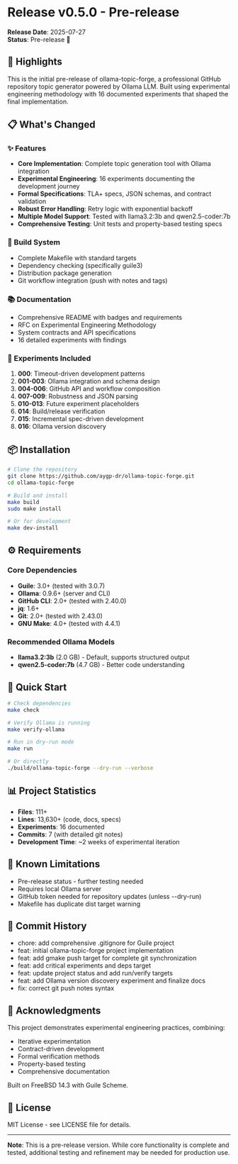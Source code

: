 # Release v0.5.0 - Pre-release

**Release Date**: 2025-07-27  
**Status**: Pre-release 🚧

## 🎉 Highlights

This is the initial pre-release of ollama-topic-forge, a professional GitHub repository topic generator powered by Ollama LLM. Built using experimental engineering methodology with 16 documented experiments that shaped the final implementation.

## 📋 What's Changed

### ✨ Features
- **Core Implementation**: Complete topic generation tool with Ollama integration
- **Experimental Engineering**: 16 experiments documenting the development journey
- **Formal Specifications**: TLA+ specs, JSON schemas, and contract validation
- **Robust Error Handling**: Retry logic with exponential backoff
- **Multiple Model Support**: Tested with llama3.2:3b and qwen2.5-coder:7b
- **Comprehensive Testing**: Unit tests and property-based testing specs

### 🔧 Build System
- Complete Makefile with standard targets
- Dependency checking (specifically guile3)
- Distribution package generation
- Git workflow integration (push with notes and tags)

### 📚 Documentation
- Comprehensive README with badges and requirements
- RFC on Experimental Engineering Methodology
- System contracts and API specifications
- 16 detailed experiments with findings

### 🧪 Experiments Included
1. **000**: Timeout-driven development patterns
2. **001-003**: Ollama integration and schema design
3. **004-006**: GitHub API and workflow composition
4. **007-009**: Robustness and JSON parsing
5. **010-013**: Future experiment placeholders
6. **014**: Build/release verification
7. **015**: Incremental spec-driven development
8. **016**: Ollama version discovery

## 📦 Installation

```bash
# Clone the repository
git clone https://github.com/aygp-dr/ollama-topic-forge.git
cd ollama-topic-forge

# Build and install
make build
sudo make install

# Or for development
make dev-install
```

## ⚙️ Requirements

### Core Dependencies
- **Guile**: 3.0+ (tested with 3.0.7)
- **Ollama**: 0.9.6+ (server and CLI)
- **GitHub CLI**: 2.0+ (tested with 2.40.0)
- **jq**: 1.6+
- **Git**: 2.0+ (tested with 2.43.0)
- **GNU Make**: 4.0+ (tested with 4.4.1)

### Recommended Ollama Models
- **llama3.2:3b** (2.0 GB) - Default, supports structured output
- **qwen2.5-coder:7b** (4.7 GB) - Better code understanding

## 🚀 Quick Start

```bash
# Check dependencies
make check

# Verify Ollama is running
make verify-ollama

# Run in dry-run mode
make run

# Or directly
./build/ollama-topic-forge --dry-run --verbose
```

## 📊 Project Statistics

- **Files**: 111+
- **Lines**: 13,630+ (code, docs, specs)
- **Experiments**: 16 documented
- **Commits**: 7 (with detailed git notes)
- **Development Time**: ~2 weeks of experimental iteration

## 🚧 Known Limitations

- Pre-release status - further testing needed
- Requires local Ollama server
- GitHub token needed for repository updates (unless --dry-run)
- Makefile has duplicate dist target warning

## 🔄 Commit History

- chore: add comprehensive .gitignore for Guile project
- feat: initial ollama-topic-forge project implementation
- feat: add gmake push target for complete git synchronization
- feat: add critical experiments and deps target
- feat: update project status and add run/verify targets
- feat: add Ollama version discovery experiment and finalize docs
- fix: correct git push notes syntax

## 🙏 Acknowledgments

This project demonstrates experimental engineering practices, combining:
- Iterative experimentation
- Contract-driven development
- Formal verification methods
- Property-based testing
- Comprehensive documentation

Built on FreeBSD 14.3 with Guile Scheme.

## 📝 License

MIT License - see LICENSE file for details.

---

**Note**: This is a pre-release version. While core functionality is complete and tested, additional testing and refinement may be needed for production use.